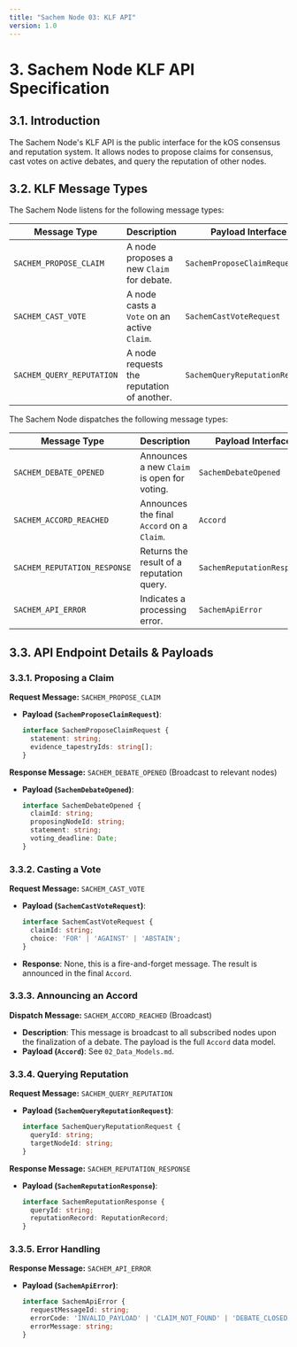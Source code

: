 ```yaml
---
title: "Sachem Node 03: KLF API"
version: 1.0
---
```


# **3. Sachem Node KLF API Specification**

## 3.1. Introduction

The Sachem Node's KLF API is the public interface for the kOS consensus and reputation system. It allows nodes to propose claims for consensus, cast votes on active debates, and query the reputation of other nodes.

## 3.2. KLF Message Types

The Sachem Node listens for the following message types:

| Message Type                | Description                                | Payload Interface              |
| --------------------------- | ------------------------------------------ | ------------------------------ |
| `SACHEM_PROPOSE_CLAIM`      | A node proposes a new `Claim` for debate.  | `SachemProposeClaimRequest`    |
| `SACHEM_CAST_VOTE`          | A node casts a `Vote` on an active `Claim`.| `SachemCastVoteRequest`        |
| `SACHEM_QUERY_REPUTATION`   | A node requests the reputation of another. | `SachemQueryReputationRequest` |

The Sachem Node dispatches the following message types:

| Message Type                | Description                                | Payload Interface              |
| --------------------------- | ------------------------------------------ | ------------------------------ |
| `SACHEM_DEBATE_OPENED`      | Announces a new `Claim` is open for voting.| `SachemDebateOpened`           |
| `SACHEM_ACCORD_REACHED`     | Announces the final `Accord` on a `Claim`. | `Accord`                       |
| `SACHEM_REPUTATION_RESPONSE`| Returns the result of a reputation query.  | `SachemReputationResponse`     |
| `SACHEM_API_ERROR`          | Indicates a processing error.              | `SachemApiError`               |

## 3.3. API Endpoint Details & Payloads

### 3.3.1. Proposing a Claim

**Request Message:** `SACHEM_PROPOSE_CLAIM`
-   **Payload (`SachemProposeClaimRequest`)**:
    ```typescript
    interface SachemProposeClaimRequest {
      statement: string;
      evidence_tapestryIds: string[];
    }
    ```

**Response Message:** `SACHEM_DEBATE_OPENED` (Broadcast to relevant nodes)
-   **Payload (`SachemDebateOpened`)**:
    ```typescript
    interface SachemDebateOpened {
      claimId: string;
      proposingNodeId: string;
      statement: string;
      voting_deadline: Date;
    }
    ```

### 3.3.2. Casting a Vote

**Request Message:** `SACHEM_CAST_VOTE`
-   **Payload (`SachemCastVoteRequest`)**:
    ```typescript
    interface SachemCastVoteRequest {
      claimId: string;
      choice: 'FOR' | 'AGAINST' | 'ABSTAIN';
    }
    ```
- **Response**: None, this is a fire-and-forget message. The result is announced in the final `Accord`.

### 3.3.3. Announcing an Accord

**Dispatch Message:** `SACHEM_ACCORD_REACHED` (Broadcast)
- **Description**: This message is broadcast to all subscribed nodes upon the finalization of a debate. The payload is the full `Accord` data model.
- **Payload (`Accord`)**: See `02_Data_Models.md`.

### 3.3.4. Querying Reputation

**Request Message:** `SACHEM_QUERY_REPUTATION`
-   **Payload (`SachemQueryReputationRequest`)**:
    ```typescript
    interface SachemQueryReputationRequest {
      queryId: string;
      targetNodeId: string;
    }
    ```

**Response Message:** `SACHEM_REPUTATION_RESPONSE`
-   **Payload (`SachemReputationResponse`)**:
    ```typescript
    interface SachemReputationResponse {
      queryId: string;
      reputationRecord: ReputationRecord;
    }
    ```

### 3.3.5. Error Handling

**Response Message:** `SACHEM_API_ERROR`
-   **Payload (`SachemApiError`)**:
    ```typescript
    interface SachemApiError {
      requestMessageId: string;
      errorCode: 'INVALID_PAYLOAD' | 'CLAIM_NOT_FOUND' | 'DEBATE_CLOSED' | 'INTERNAL_ERROR';
      errorMessage: string;
    }
    ``` 